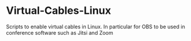 # Virtual-Cables-Linux
Scripts to enable virtual cables in Linux. In particular for OBS to be used in conference software such as Jitsi and Zoom
